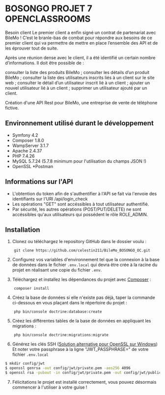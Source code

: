 # BOSONGO PROJET 7 OPENCLASSROOMS

Besoin client
Le premier client a enfin signé un contrat de partenariat avec BileMo ! C’est le branle-bas de combat pour répondre aux besoins de ce premier client qui va permettre de mettre en place l’ensemble des API et de les éprouver tout de suite.

 Après une réunion dense avec le client, il a été identifié un certain nombre d’informations. Il doit être possible de :

consulter la liste des produits BileMo ;
consulter les détails d’un produit BileMo ;
consulter la liste des utilisateurs inscrits liés à un client sur le site web ;
consulter le détail d’un utilisateur inscrit lié à un client ;
ajouter un nouvel utilisateur lié à un client ;
supprimer un utilisateur ajouté par un client.

Création d'une API Rest pour BileMo, une entreprise de vente de téléphone fictive.

## Environnement utilisé durant le développement
* Symfony 4.2
* Composer 1.8.0
* WampServer 3.1.7
* Apache 2.4.37
* PHP 7.4.26
* MySQL 5.7.24 (5.7.8 minimum pour l'utilisation du champs JSON !)
* OpenSSL
*Postman

## Informations sur l'API
* L'obtention du token afin de s'authentifier à l'API se fait via l'envoie des identifiants sur l'URI /api/login_check
* Les opérations "GET" sont accéssibles à tout utilisateur authentifié.
* Par sécurité, les autres opérations (POST/PUT/DELETE) ne sont accéssibles qu'aux utilisateurs qui possédent le rôle ROLE_ADMIN.

## Installation
1. Clonez ou téléchargez le repository GitHub dans le dossier voulu :
```
    git clone https://github.com/celestin211/BileMo_BOSONGO_OC.git
```
2. Configurez vos variables d'environnement tel que la connexion à la base de données dans le fichier `.env.local` qui devra être crée à la racine du projet en réalisant une copie du fichier `.env`.

3. Téléchargez et installez les dépendances du projet avec [Composer](https://getcomposer.org/download/) :
```
    composer install
```
4. Créez la base de données si elle n'existe pas déjà, taper la commande ci-dessous en vous plaçant dans le répertoire du projet :
```
    php bin/console doctrine:database:create
```
5. Créez les différentes tables de la base de données en appliquant les migrations :
```
    php bin/console doctrine:migrations:migrate
```
6. Générez les clés SSH ([Solution alternative pour OpenSSL sur Windows](https://slproweb.com/products/Win32OpenSSL.html))
Et noter votre passphrase à la ligne "JWT_PASSPHRASE=" de votre fichier `.env.local`
```bash
$ mkdir config/jwt
$ openssl genrsa -out config/jwt/private.pem -aes256 4096
$ openssl rsa -pubout -in config/jwt/private.pem -out config/jwt/public.pem
```

7. Félicitations le projet est installé correctement, vous pouvez désormais commencer à l'utiliser à votre guise !
